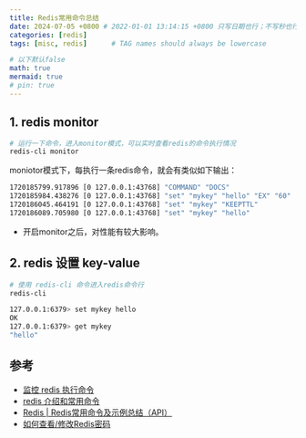 ```yaml
---
title: Redis常用命令总结
date: 2024-07-05 +0800 # 2022-01-01 13:14:15 +0800 只写日期也行；不写秒也行；这样也行 2022-03-09T00:55:42+08:00
categories: [redis]
tags: [misc, redis]      # TAG names should always be lowercase

# 以下默认false
math: true
mermaid: true
# pin: true
---
```


## 1. redis monitor

```bash
# 运行一下命令，进入monitor模式，可以实时查看redis的命令执行情况
redis-cli monitor
```

moniotor模式下，每执行一条redis命令，就会有类似如下输出：

```bash
1720185799.917896 [0 127.0.0.1:43768] "COMMAND" "DOCS"
1720185984.438276 [0 127.0.0.1:43768] "set" "mykey" "hello" "EX" "60"
1720186045.464191 [0 127.0.0.1:43768] "set" "mykey" "KEEPTTL"
1720186089.705980 [0 127.0.0.1:43768] "set" "mykey" "hello"
```

- 开启monitor之后，对性能有较大影响。

## 2. redis 设置 key-value

```bash
# 使用 redis-cli 命令进入redis命令行
redis-cli

127.0.0.1:6379> set mykey hello
OK
127.0.0.1:6379> get mykey
"hello"
```

## 参考

- [监控 redis 执行命令](https://www.cnblogs.com/weihanli/p/monitor-redis-command.html)
- [redis 介绍和常用命令](https://www.cnblogs.com/weihanli/p/rediscommands.html)
- [Redis | Redis常用命令及示例总结（API）](https://www.cnblogs.com/dlhjw/p/15639773.html)
- [如何查看/修改Redis密码](https://www.cnblogs.com/qq1445496485/p/14476560.html)
